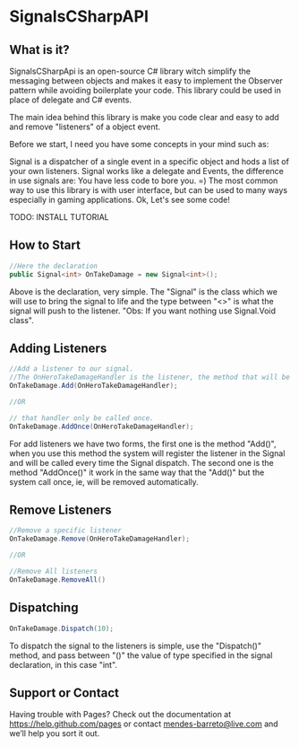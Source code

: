 SignalsCSharpAPI
================


What is it?
------

SignalsCSharpApi is an open-source C# library witch simplify the messaging between objects and makes it easy to implement the Observer pattern while avoiding boilerplate your code. This library could be used in place of delegate and C# events.

The main idea behind this library is make you code clear and easy to add and remove "listeners" of a object event.

Before we start, I need you have some concepts in your mind such as:

Signal is a dispatcher of a single event in a specific object and hods a list of your own listeners.
Signal works like a delegate and Events, the difference in use signals are: You have less code to bore you. =)
The most common way to use this library is with user interface, but can be used to many ways especially in gaming applications.
Ok, Let's see some code!

TODO: INSTALL TUTORIAL

How to Start
------
```csharp
//Here the declaration
public Signal<int> OnTakeDamage = new Signal<int>();
```
Above is the declaration, very simple. The "Signal" is the class which we will use to bring the signal to life and the type between "<>" is what the signal will push to the listener. "Obs: If you want nothing use Signal.Void class".

Adding Listeners
------
```csharp
//Add a listener to our signal. 
//The OnHeroTakeDamageHandler is the listener, the method that will be called when the hero take some damage. 
OnTakeDamage.Add(OnHeroTakeDamageHandler);

//OR

// that handler only be called once.
OnTakeDamage.AddOnce(OnHeroTakeDamageHandler);
```
For add listeners we have two forms, the first one is the method "Add()", when you use this method the system will register the listener in the Signal and will be called every time the Signal dispatch. The second one is the method "AddOnce()" it work in the same way that the "Add()" but the system call once, ie, will be removed automatically.

Remove Listeners
------
```csharp
//Remove a specific listener 
OnTakeDamage.Remove(OnHeroTakeDamageHandler);

//OR

//Remove All listeners
OnTakeDamage.RemoveAll()
```

Dispatching
------

```csharp
OnTakeDamage.Dispatch(10);
```

To dispatch the signal to the listeners is simple, use the "Dispatch()" method, and pass between "()" the value of type specified in the signal declaration, in this case "int".

Support or Contact
------
Having trouble with Pages? Check out the documentation at https://help.github.com/pages or contact mendes-barreto@live.com and we’ll help you sort it out.
